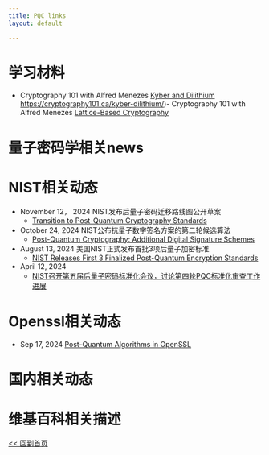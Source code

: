 ```yaml
---
title: PQC links
layout: default

---
```

# 学习材料
- Cryptography 101 with Alfred Menezes
[Kyber and Dilithium](https://cryptography101.ca/kyber-dilithium/)
https://cryptography101.ca/kyber-dilithium/)- Cryptography 101 with Alfred Menezes
[Lattice-Based Cryptography](https://cryptography101.ca/lattice-based-cryptography/)


# 量子密码学相关news

# NIST相关动态
- November 12， 2024 NIST发布后量子密码迁移路线图公开草案
    - [Transition to Post-Quantum Cryptography Standards](https://csrc.nist.gov/pubs/ir/8547/ipd)
- October 24, 2024 NIST公布抗量子数字签名方案的第二轮候选算法
    - [Post-Quantum Cryptography: Additional Digital Signature Schemes](https://csrc.nist.gov/Projects/pqc-dig-sig/round-2-additional-signatures)
 - August 13, 2024 美国NIST正式发布首批3项后量子加密标准
    - [NIST Releases First 3 Finalized Post-Quantum Encryption Standards](https://www.nist.gov/news-events/news/2024/08/nist-releases-first-3-finalized-post-quantum-encryption-standards)
- April 12, 2024 
    - [NIST召开第五届后量子密码标准化会议，讨论第四轮PQC标准化审查工作进展](https://www.secrss.com/articles/65285)


# Openssl相关动态

- Sep 17, 2024 
[Post-Quantum Algorithms in OpenSSL](https://openssl-library.org/post/2024-09-17-post-quantum/)

# 国内相关动态

# 维基百科相关描述



[<< 回到首页](./index)